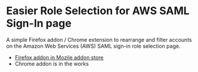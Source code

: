 # Easier Role Selection for AWS SAML Sign-In page

A simple Firefox addon / Chrome extension to rearrange and filter accounts on the Amazon Web Services (AWS) SAML sign-in role selection page.

* [Firefox addon in Mozile addon store][1]
* Chrome addon is in the works

[1]: https://addons.mozilla.org/en-US/firefox/addon/easy-role-selection-aws-signin/
